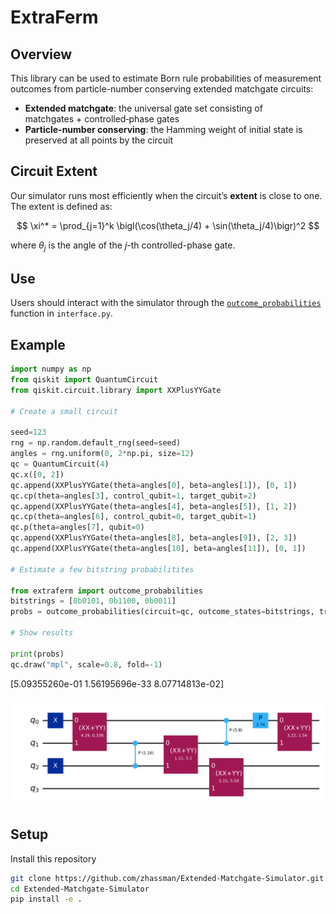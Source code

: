 # ExtraFerm

## Overview

This library can be used to estimate Born rule probabilities of measurement outcomes from particle-number conserving extended matchgate circuits:

- **Extended matchgate**: the universal gate set consisting of matchgates + controlled‑phase gates  
- **Particle-number conserving**: the Hamming weight of initial state is preserved at all points by the circuit

## Circuit Extent

Our simulator runs most efficiently when the circuit’s **extent** is close to one. The extent is defined as:

$$
\xi^* = \prod_{j=1}^k \bigl(\cos(\theta_j/4) + \sin(\theta_j/4)\bigr)^2
$$

where $\theta_j$ is the angle of the $j$-th controlled-phase gate.

## Use

Users should interact with the simulator through the [`outcome_probabilities`](python/extended_matchgate_simulator/interface.py) function in `interface.py`. 

## Example

```python
import numpy as np
from qiskit import QuantumCircuit
from qiskit.circuit.library import XXPlusYYGate

# Create a small circuit

seed=123
rng = np.random.default_rng(seed=seed)
angles = rng.uniform(0, 2*np.pi, size=12)
qc = QuantumCircuit(4)
qc.x([0, 2])
qc.append(XXPlusYYGate(theta=angles[0], beta=angles[1]), [0, 1])
qc.cp(theta=angles[3], control_qubit=1, target_qubit=2)
qc.append(XXPlusYYGate(theta=angles[4], beta=angles[5]), [1, 2])
qc.cp(theta=angles[6], control_qubit=0, target_qubit=1)
qc.p(theta=angles[7], qubit=0)
qc.append(XXPlusYYGate(theta=angles[8], beta=angles[9]), [2, 3])
qc.append(XXPlusYYGate(theta=angles[10], beta=angles[11]), [0, 1])

# Estimate a few bitstring probabilitites

from extraferm import outcome_probabilities
bitstrings = [0b0101, 0b1100, 0b0011]
probs = outcome_probabilities(circuit=qc, outcome_states=bitstrings, trajectory_count=100_000, seed=seed)

# Show results

print(probs)
qc.draw("mpl", scale=0.8, fold=-1)
```

[5.09355260e-01 1.56195696e-33 8.07714813e-02]

![Quantum Circuit](tutorials/circuit.png)


## Setup

Install this repository

```bash
git clone https://github.com/zhassman/Extended-Matchgate-Simulator.git
cd Extended-Matchgate-Simulator
pip install -e .
```
